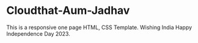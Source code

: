 # Cloudthat-Aum-Jadhav
This is a responsive one page HTML, CSS Template. Wishing India Happy Independence Day 2023.
